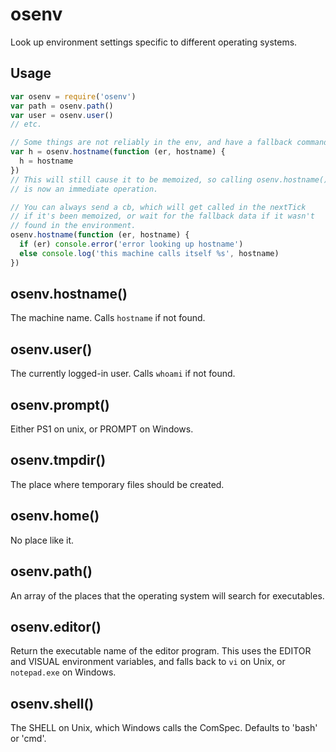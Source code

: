 # osenvLook up environment settings specific to different operating systems.## Usage```javascriptvar osenv = require('osenv')var path = osenv.path()var user = osenv.user()// etc.// Some things are not reliably in the env, and have a fallback command:var h = osenv.hostname(function (er, hostname) {  h = hostname})// This will still cause it to be memoized, so calling osenv.hostname()// is now an immediate operation.// You can always send a cb, which will get called in the nextTick// if it's been memoized, or wait for the fallback data if it wasn't// found in the environment.osenv.hostname(function (er, hostname) {  if (er) console.error('error looking up hostname')  else console.log('this machine calls itself %s', hostname)})```## osenv.hostname()The machine name.  Calls `hostname` if not found.## osenv.user()The currently logged-in user.  Calls `whoami` if not found.## osenv.prompt()Either PS1 on unix, or PROMPT on Windows.## osenv.tmpdir()The place where temporary files should be created.## osenv.home()No place like it.## osenv.path()An array of the places that the operating system will search forexecutables.## osenv.editor() Return the executable name of the editor program.  This uses the EDITORand VISUAL environment variables, and falls back to `vi` on Unix, or`notepad.exe` on Windows.## osenv.shell()The SHELL on Unix, which Windows calls the ComSpec.  Defaults to 'bash'or 'cmd'.